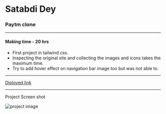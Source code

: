 # Satabdi Dey
### Paytm clone

---
#### Making time - 20 hrs
- First project in tailwind css.
- Inspecting the original site and collecting the images and icons takes the maximum time.
- Try to add hover effect on navigation bar image too but was not able to.
 


---
[Diployed link]()

---
Project Screen shot

![project image](./assets/screencapture.png)